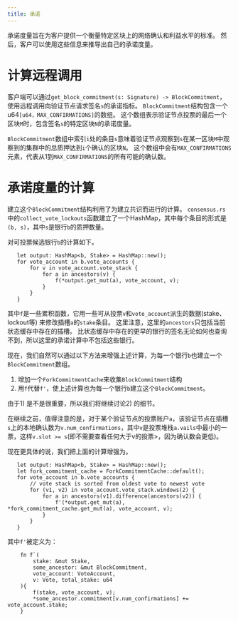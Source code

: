 ```yaml
---
title: 承诺
---
```


承诺度量旨在为客户提供一个衡量特定区块上的网络确认和利益水平的标准。 然后，客户可以使用这些信息来推导出自己的承诺度量。

# 计算远程调用

客户端可以通过`get_block_commitment(s: Signature) -> BlockCommitment`，使用远程调用向验证节点请求签名`s`的承诺指标。 `BlockCommitment`结构包含一个u64`[u64，MAX_CONFIRMATIONS]`的数组。 这个数组表示验证节点投票的最后一个区块`M`时，包含签名`s`的特定区块`N`的承诺度量。

`BlockCommitment`数组中索引`i`处的条目`s`意味着验证节点观察到`s`在某一区块`M`中观察到的集群中的总质押达到`i`个确认的区块`N`。 这个数组中会有`MAX_CONFIRMATIONS`元素，代表从1到`MAX_CONFIRMATIONS`的所有可能的确认数。

# 承诺度量的计算

建立这个`BlockCommitment`结构利用了为建立共识而进行的计算。 `consensus.rs`中的`collect_vote_lockouts`函数建立了一个HashMap，其中每个条目的形式是`(b, s)`，其中`s`是银行`b`的质押数量。

对可投票候选银行`b`的计算如下。

```text
   let output: HashMap<b, Stake> = HashMap::new();
   for vote_account in b.vote_accounts {
       for v in vote_account.vote_stack {
           for a in ancestors(v) {
               f(*output.get_mut(a), vote_account, v);
           }
       }
   }
```

其中`f`是一些累积函数，它用一些可从投票`v`和`vote_account`派生的数据(stake、lockout等) 来修改插槽`a`的`stake`条目。 这里注意，这里的`ancestors`只包括当前状态缓存中存在的插槽。 比状态缓存中存在的更早的银行的签名无论如何也查询不到，所以这里的承诺计算中不包括这些银行。

现在，我们自然可以通过以下方法来增强上述计算，为每一个银行`b`也建立一个`BlockCommitment`数组。

1. 增加一个`ForkCommitmentCache`来收集`BlockCommitment`结构
2. 用`f`代替`f'`，使上述计算也为每一个银行`b`建立这个`BlockCommitment`。

由于1) 是不是很重要，所以我们将继续讨论2) 的细节。

在继续之前，值得注意的是，对于某个验证节点的投票账户`a`，该验证节点在插槽`s`上的本地确认数为`v.num_confirmations`，其中`v`是投票堆栈`a.vails`中最小的一票，这样`v.slot >= s`(即不需要查看任何大于v的投票>，因为确认数会更低)。

现在更具体的说，我们把上面的计算增强为。

```text
   let output: HashMap<b, Stake> = HashMap::new();
   let fork_commitment_cache = ForkCommitmentCache::default();
   for vote_account in b.vote_accounts {
       // vote stack is sorted from oldest vote to newest vote
       for (v1, v2) in vote_account.vote_stack.windows(2) {
           for a in ancestors(v1).difference(ancestors(v2)) {
               f'(*output.get_mut(a), *fork_commitment_cache.get_mut(a), vote_account, v);
           }
       }
   }
```

其中`f'`被定义为：

```text
    fn f`(
        stake: &mut Stake,
        some_ancestor: &mut BlockCommitment,
        vote_account: VoteAccount,
        v: Vote, total_stake: u64
    ){
        f(stake, vote_account, v);
        *some_ancestor.commitment[v.num_confirmations] += vote_account.stake;
    }
```
